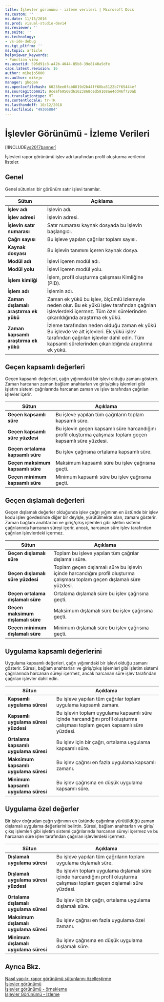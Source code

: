 ```yaml
---
title: İşlevler görünümü - izleme verileri | Microsoft Docs
ms.custom: ''
ms.date: 11/15/2016
ms.prod: visual-studio-dev14
ms.reviewer: ''
ms.suite: ''
ms.technology:
- vs-ide-debug
ms.tgt_pltfrm: ''
ms.topic: article
helpviewer_keywords:
- Function view
ms.assetid: 595d91c8-a42b-4644-85b8-39e8140a5dfe
caps.latest.revision: 16
author: mikejo5000
ms.author: mikejo
manager: ghogen
ms.openlocfilehash: 60238ee0fab8819d2b44ff68ba5122b7f65444ef
ms.sourcegitcommit: 9ceaf69568d61023868ced59108ae4dd46f720ab
ms.translationtype: MT
ms.contentlocale: tr-TR
ms.lasthandoff: 10/12/2018
ms.locfileid: "49306884"
---
```

# <a name="functions-view---instrumentation-data"></a>İşlevler Görünümü - İzleme Verileri
[!INCLUDE[vs2017banner](../includes/vs2017banner.md)]

İşlevleri rapor görünümü işlev adı tarafından profil oluşturma verilerini listeler.  
  
## <a name="general"></a>Genel  
 Genel sütunları bir görünüm satır işlevi tanımlar.  
  
|Sütun|Açıklama|  
|------------|-----------------|  
|**İşlev adı**|İşlevin adı.|  
|**İşlev adresi**|İşlevin adresi.|  
|**İşlevin satır numarası**|Satır numarası kaynak dosyada bu işlevin başlangıcı.|  
|**Çağrı sayısı**|Bu işleve yapılan çağrılar toplam sayısı.|  
|**Kaynak dosyası**|Bu işlevin tanımını içeren kaynak dosya.|  
|**Modül adı**|İşlevi içeren modül adı.|  
|**Modül yolu**|İşlevi içeren modül yolu.|  
|**İşlem kimliği**|İşlem, profil oluşturma çalışması Kimliğine (PID).|  
|**İşlem adı**|İşlemin adı.|  
|**Zaman dışlamalı araştırma ek yükü**|Zaman ek yükü bu işlev, ölçümlü izlemeyle neden olur. Bu ek yükü işlev tarafından çağrılan işlevlerdeki içermez. Tüm özel sürelerinden çıkarıldığında araştırma ek yükü.|  
|**Zaman kapsamlı araştırma ek yükü**|İzleme tarafından neden olduğu zaman ek yükü Bu işlevde ve alt işlevleri. Ek yükü işlev tarafından çağrılan işlevler dahil edin. Tüm kapsamlı sürelerinden çıkarıldığında araştırma ek yükü.|  
  
## <a name="elapsed-inclusive-values"></a>Geçen kapsamlı değerleri  
 Geçen kapsamlı değerleri, çağrı yığınındaki bir işlevi olduğu zamanı gösterir. Zaman harcanan zaman bağlam anahtarları ve giriş/çıkış işlemleri gibi işletim sistemi çağrılarında harcanan zaman ve işlev tarafından çağrılan işlevler içerir.  
  
|Sütun|Açıklama|  
|------------|-----------------|  
|**Geçen kapsamlı süre**|Bu işleve yapılan tüm çağrıların toplam kapsamlı süre.|  
|**Geçen kapsamlı süre yüzdesi**|Bu işlevin geçen kapsamlı süre harcandığını profil oluşturma çalışması toplam geçen kapsamlı süre yüzdesi.|  
|**Geçen ortalama kapsamlı süre**|Bu işlev çağrısına ortalama kapsamlı süre.|  
|**Geçen maksimum kapsamlı süre**|Maksimum kapsamlı süre bu işlev çağrısına geçti.|  
|**Geçen minimum kapsamlı süre**|Minimum kapsamlı süre bu işlev çağrısına geçti.|  
  
## <a name="elapsed-exclusive-values"></a>Geçen dışlamalı değerleri  
 Geçen dışlamalı değerler olduğunda işlev çağrı yığınının en üstünde bir işlev kodu işlev gövdesinde diğer bir deyişle, yürütülmekte olan, zamanı gösterir. Zaman bağlam anahtarları ve giriş/çıkış işlemleri gibi işletim sistemi çağrılarında harcanan süreyi içerir, ancak, harcanan süre işlev tarafından çağrılan işlevlerdeki içermez.  
  
|Sütun|Açıklama|  
|------------|-----------------|  
|**Geçen dışlamalı süre**|Toplam bu işleve yapılan tüm çağrılar dışlamalı süre.|  
|**Geçen dışlamalı süre yüzdesi**|Toplam geçen dışlamalı süre bu işlevin içinde harcandığını profil oluşturma çalışması toplam geçen dışlamalı süre yüzdesi.|  
|**Geçen ortalama dışlamalı süre**|Ortalama dışlamalı süre bu işlev çağrısına geçti.|  
|**Geçen maksimum dışlamalı süre**|Maksimum dışlamalı süre bu işlev çağrısına geçti.|  
|**Geçen minimum dışlamalı süre**|Minimum dışlamalı süre bu işlev çağrısına geçti.|  
  
## <a name="application-inclusive-values"></a>Uygulama kapsamlı değerlerini  
 Uygulama kapsamlı değerleri, çağrı yığınındaki bir işlevi olduğu zamanı gösterir. Süresi, bağlam anahtarları ve giriş/çıkış işlemleri gibi işletim sistemi çağrılarında harcanan süreyi içermez, ancak harcanan süre işlev tarafından çağrılan işlevler dahil edin.  
  
|Sütun|Açıklama|  
|------------|-----------------|  
|**Kapsamlı uygulama süresi**|Bu işleve yapılan tüm çağrılar toplam uygulama kapsamlı zamanı.|  
|**Kapsamlı uygulama süresi yüzdesi**|Bu işlevin toplam uygulama kapsamlı süre içinde harcandığını profil oluşturma çalışması toplam geçen kapsamlı süre yüzdesi.|  
|**Ortalama kapsamlı uygulama süresi**|Bu işlev için bir çağrı, ortalama uygulama kapsamlı süre.|  
|**Maksimum kapsamlı uygulama süresi**|Bu işlev çağrısı en fazla uygulama kapsamlı zamanı.|  
|**Minimum kapsamlı uygulama süresi**|Bu işlev çağrısına en düşük uygulama kapsamlı süre.|  
  
## <a name="application-exclusive-values"></a>Uygulama özel değerler  
 Bir işlev doğrudan çağrı yığınının en üstünde çağırılma yürütüldüğü zaman dışlamalı uygulama değerlerini belirtin. Süresi, bağlam anahtarları ve giriş/çıkış işlemleri gibi işletim sistemi çağrılarında harcanan süreyi içermez ve bu harcanan süre işlev tarafından çağrılan işlevlerdeki içermez.  
  
|Sütun|Açıklama|  
|------------|-----------------|  
|**Dışlamalı uygulama süresi**|Bu işleve yapılan tüm çağrıların toplam uygulama dışlamalı süre.|  
|**Dışlamalı uygulama süresi yüzdesi**|Bu işlevin toplam uygulama dışlamalı süre içinde harcandığını profil oluşturma çalışması toplam geçen dışlamalı süre yüzdesi.|  
|**Ortalama dışlamalı uygulama süresi**|Bu işlev için bir çağrı, ortalama uygulama dışlamalı süre.|  
|**Maksimum dışlamalı uygulama süresi**|Bu işlev çağrısı en fazla uygulama özel zamanı.|  
|**Minimum dışlamalı uygulama süresi**|Bu işlev çağrısına en düşük uygulama dışlamalı süre.|  
  
## <a name="see-also"></a>Ayrıca Bkz.  
 [Nasıl yapılır: rapor görünümü sütunlarını özelleştirme](../profiling/how-to-customize-report-view-columns.md)   
 [İşlevler görünümü](../profiling/functions-view-sampling-data.md)   
 [İşlevler görünümü - örnekleme](../profiling/functions-view-dotnet-memory-sampling-data.md)   
 [İşlevler Görünümü - İzleme](../profiling/functions-view-dotnet-memory-instrumentation-data.md)



